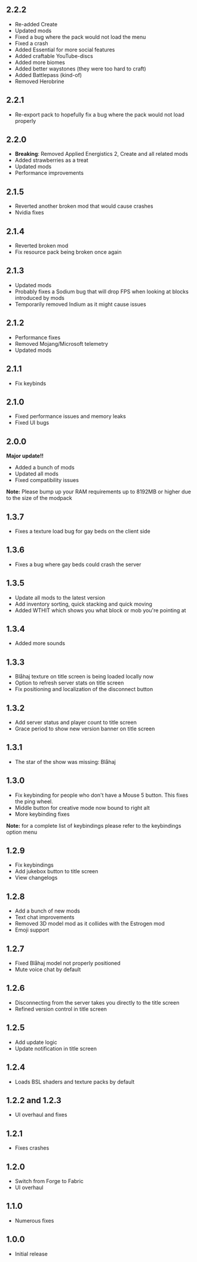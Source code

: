 ## 2.2.2
- Re-added Create
- Updated mods
- Fixed a bug where the pack would not load the menu
- Fixed a crash
- Added Essential for more social features
- Added craftable YouTube-discs
- Added more biomes
- Added better waystones (they were too hard to craft)
- Added Battlepass (kind-of)
- Removed Herobrine

## 2.2.1
- Re-export pack to hopefully fix a bug where the pack would not load properly

## 2.2.0
- **Breaking**: Removed Applied Energistics 2, Create and all related mods
- Added strawberries as a treat
- Updated mods
- Performance improvements

## 2.1.5
- Reverted another broken mod that would cause crashes
- Nvidia fixes

## 2.1.4
- Reverted broken mod
- Fix resource pack being broken once again

## 2.1.3
- Updated mods
- Probably fixes a Sodium bug that will drop FPS when looking at blocks introduced by mods
- Temporarily removed Indium as it might cause issues

## 2.1.2
- Performance fixes
- Removed Mojang/Microsoft telemetry
- Updated mods

## 2.1.1
- Fix keybinds

## 2.1.0
- Fixed performance issues and memory leaks
- Fixed UI bugs

## 2.0.0
**Major update!!**

- Added a bunch of mods
- Updated all mods
- Fixed compatibility issues

**Note:** Please bump up your RAM requirements up to 8192MB or higher due to the size of the modpack

## 1.3.7
- Fixes a texture load bug for gay beds on the client side

## 1.3.6
- Fixes a bug where gay beds could crash the server

## 1.3.5
- Update all mods to the latest version
- Add inventory sorting, quick stacking and quick moving
- Added WTHIT which shows you what block or mob you're pointing at

## 1.3.4
- Added more sounds

## 1.3.3
- Blåhaj texture on title screen is being loaded locally now
- Option to refresh server stats on title screen
- Fix positioning and localization of the disconnect button

## 1.3.2
- Add server status and player count to title screen
- Grace period to show new version banner on title screen

## 1.3.1
- The star of the show was missing: Blåhaj

## 1.3.0
- Fix keybinding for people who don't have a Mouse 5 button. This fixes the ping wheel.
- Middle button for creative mode now bound to right alt
- More keybinding fixes

**Note:** for a complete list of keybindings please refer to the keybindings option menu

## 1.2.9
- Fix keybindings
- Add jukebox button to title screen
- View changelogs

## 1.2.8
- Add a bunch of new mods
- Text chat improvements
- Removed 3D model mod as it collides with the Estrogen mod
- Emoji support

## 1.2.7
- Fixed Blåhaj model not properly positioned
- Mute voice chat by default

## 1.2.6
- Disconnecting from the server takes you directly to the title screen
- Refined version control in title screen

## 1.2.5
- Add update logic
- Update notification in title screen

## 1.2.4
- Loads BSL shaders and texture packs by default

## 1.2.2 and 1.2.3
- UI overhaul and fixes

## 1.2.1
- Fixes crashes

## 1.2.0
- Switch from Forge to Fabric
- UI overhaul

## 1.1.0
- Numerous fixes

## 1.0.0
- Initial release